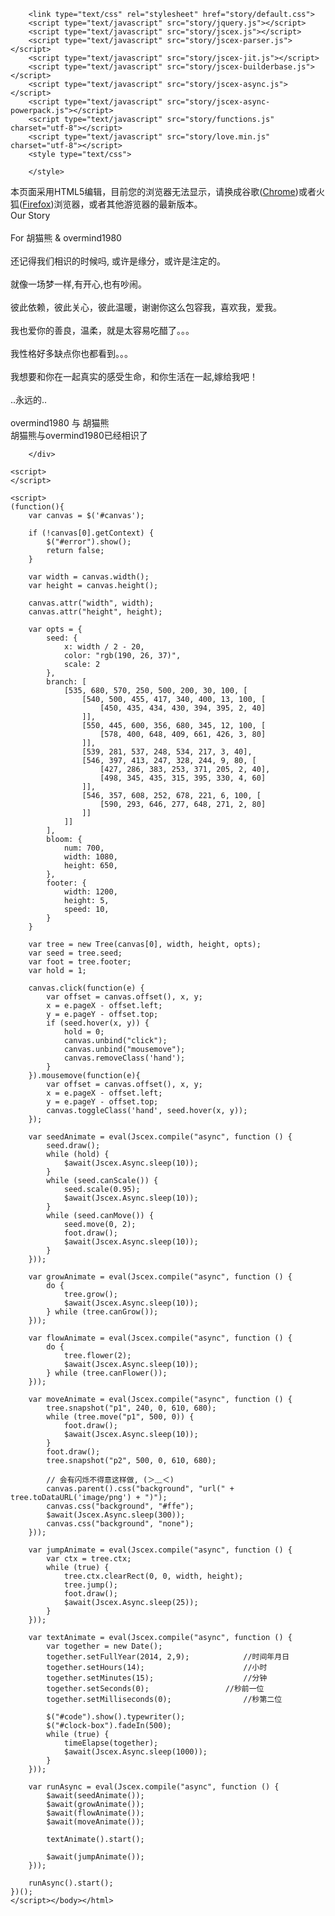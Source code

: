 
<!DOCTYPE html PUBLIC "-//W3C//DTD XHTML 1.0 Strict//EN" "http://www.w3.org/TR/xhtml1/DTD/xhtml1-strict.dtd">
<html xml:lang="en" xmlns="http://www.w3.org/1999/xhtml"><head><meta http-equiv="Content-Type" content="text/html; charset=UTF-8">
		<title>Our Story of &amp; love</title>
	    
        <link type="text/css" rel="stylesheet" href="story/default.css">
		<script type="text/javascript" src="story/jquery.js"></script>
		<script type="text/javascript" src="story/jscex.js"></script>
		<script type="text/javascript" src="story/jscex-parser.js"></script>
		<script type="text/javascript" src="story/jscex-jit.js"></script>
		<script type="text/javascript" src="story/jscex-builderbase.js"></script>
		<script type="text/javascript" src="story/jscex-async.js"></script>
		<script type="text/javascript" src="story/jscex-async-powerpack.js"></script>
		<script type="text/javascript" src="story/functions.js" charset="utf-8"></script>
		<script type="text/javascript" src="story/love.min.js" charset="utf-8"></script>
	    <style type="text/css">
<!--
.STYLE1 {color: #666666}
-->
        </style>
</head>
    <body>
			<audio autoplay="autopaly">
					<source src="http://oeasy.org/music/iloveu.mp3"audio/mp3" />
			</audio>
        <div id="main">
    <div id="error">本页面采用HTML5编辑，目前您的浏览器无法显示，请换成谷歌(<a href="http://www.google.cn/chrome/intl/zh-CN/landing_chrome.html?hl=zh-CN&brand=CHMI">Chrome</a>)或者火狐(<a href="http://firefox.com.cn/download/">Firefox</a>)浏览器，或者其他游览器的最新版本。</div>
            <div id="wrap">
                <div id="text">
			        <div id="code">
			        	<span class="say"> Our Story</span><br>
						<span class="say"> </span><br>
			        	<span class="say"> For  胡猫熊 &  overmind1980 </a></span><br>
						<span class="say"> </span><br>
                        <span class="say"> 还记得我们相识的时候吗, 或许是缘分，或许是注定的。</span><br>
						<span class="say"> </span><br>
			        	<span class="say"> 就像一场梦一样,有开心,也有吵闹。</span><br>
						<span class="say"> </span><br>
			        	<span class="say"> 彼此依赖，彼此关心，彼此温暖，谢谢你这么包容我，喜欢我，爱我。</span><br>
						<span class="say"> </span><br>
			        	<span class="say"> 我也爱你的善良，温柔，就是太容易吃醋了。。。</span><br>
						<span class="say"> </span><br>
			        	<span class="say"> 我性格好多缺点你也都看到。。。</span><br>
						<span class="say"> </span><br>
			        	<span class="say"> 我想要和你在一起真实的感受生命，和你生活在一起,嫁给我吧！</span><br>
                        <span class="say"> </span><br>
                        <span class="say"> ..永远的..</span><br>
						<span class="say"> </span><br>
                        <span class="say"><span class="space"></span>overmind1980 与 胡猫熊</span>
			        </div>
                </div>
                <div id="clock-box">
                    胡猫熊<span class="STYLE1">与</span>overmind1980<span class="STYLE1">已经相识了</span>
                  <div id="clock"></div>
              </div>
                <canvas id="canvas" width="1100" height="680"></canvas>
            </div>
            
        </div>
    
    <script>
    </script>

    <script>
    (function(){
        var canvas = $('#canvas');
		
        if (!canvas[0].getContext) {
            $("#error").show();
            return false;
        }

        var width = canvas.width();
        var height = canvas.height();
        
        canvas.attr("width", width);
        canvas.attr("height", height);

        var opts = {
            seed: {
                x: width / 2 - 20,
                color: "rgb(190, 26, 37)",
                scale: 2
            },
            branch: [
                [535, 680, 570, 250, 500, 200, 30, 100, [
                    [540, 500, 455, 417, 340, 400, 13, 100, [
                        [450, 435, 434, 430, 394, 395, 2, 40]
                    ]],
                    [550, 445, 600, 356, 680, 345, 12, 100, [
                        [578, 400, 648, 409, 661, 426, 3, 80]
                    ]],
                    [539, 281, 537, 248, 534, 217, 3, 40],
                    [546, 397, 413, 247, 328, 244, 9, 80, [
                        [427, 286, 383, 253, 371, 205, 2, 40],
                        [498, 345, 435, 315, 395, 330, 4, 60]
                    ]],
                    [546, 357, 608, 252, 678, 221, 6, 100, [
                        [590, 293, 646, 277, 648, 271, 2, 80]
                    ]]
                ]] 
            ],
            bloom: {
                num: 700,
                width: 1080,
                height: 650,
            },
            footer: {
                width: 1200,
                height: 5,
                speed: 10,
            }
        }

        var tree = new Tree(canvas[0], width, height, opts);
        var seed = tree.seed;
        var foot = tree.footer;
        var hold = 1;

        canvas.click(function(e) {
            var offset = canvas.offset(), x, y;
            x = e.pageX - offset.left;
            y = e.pageY - offset.top;
            if (seed.hover(x, y)) {
                hold = 0; 
                canvas.unbind("click");
                canvas.unbind("mousemove");
                canvas.removeClass('hand');
            }
        }).mousemove(function(e){
            var offset = canvas.offset(), x, y;
            x = e.pageX - offset.left;
            y = e.pageY - offset.top;
            canvas.toggleClass('hand', seed.hover(x, y));
        });

        var seedAnimate = eval(Jscex.compile("async", function () {
            seed.draw();
            while (hold) {
                $await(Jscex.Async.sleep(10));
            }
            while (seed.canScale()) {
                seed.scale(0.95);
                $await(Jscex.Async.sleep(10));
            }
            while (seed.canMove()) {
                seed.move(0, 2);
                foot.draw();
                $await(Jscex.Async.sleep(10));
            }
        }));

        var growAnimate = eval(Jscex.compile("async", function () {
            do {
    	        tree.grow();
                $await(Jscex.Async.sleep(10));
            } while (tree.canGrow());
        }));

        var flowAnimate = eval(Jscex.compile("async", function () {
            do {
    	        tree.flower(2);
                $await(Jscex.Async.sleep(10));
            } while (tree.canFlower());
        }));

        var moveAnimate = eval(Jscex.compile("async", function () {
            tree.snapshot("p1", 240, 0, 610, 680);
            while (tree.move("p1", 500, 0)) {
                foot.draw();
                $await(Jscex.Async.sleep(10));
            }
            foot.draw();
            tree.snapshot("p2", 500, 0, 610, 680);

            // 会有闪烁不得意这样做, (＞﹏＜)
            canvas.parent().css("background", "url(" + tree.toDataURL('image/png') + ")");
            canvas.css("background", "#ffe");
            $await(Jscex.Async.sleep(300));
            canvas.css("background", "none");
        }));

        var jumpAnimate = eval(Jscex.compile("async", function () {
            var ctx = tree.ctx;
            while (true) {
                tree.ctx.clearRect(0, 0, width, height);
                tree.jump();
                foot.draw();
                $await(Jscex.Async.sleep(25));
            }
        }));

        var textAnimate = eval(Jscex.compile("async", function () {
		    var together = new Date();
		    together.setFullYear(2014, 2,9); 			//时间年月日
		    together.setHours(14);						//小时	
		    together.setMinutes(15);					//分钟
		    together.setSeconds(0);					//秒前一位
		    together.setMilliseconds(0);				//秒第二位

		    $("#code").show().typewriter();
            $("#clock-box").fadeIn(500);
            while (true) {
                timeElapse(together);
                $await(Jscex.Async.sleep(1000));
            }
        }));

        var runAsync = eval(Jscex.compile("async", function () {
            $await(seedAnimate());
            $await(growAnimate());
            $await(flowAnimate());
            $await(moveAnimate());

            textAnimate().start();

            $await(jumpAnimate());
        }));

        runAsync().start();
    })();
    </script></body></html>
